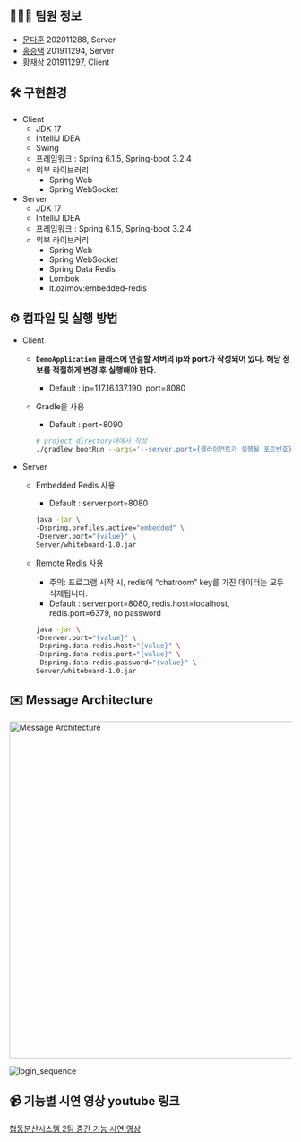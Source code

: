## 👨‍👩‍👦 팀원 정보

- [문다훈](https://github.com/ekgns33) 202011288, Server
- [홍승택](https://github.com/redcarrot1) 201911294, Server
- [황재상](https://github.com/jxx-sx) 201911297, Client

## 🛠️ 구현환경

- Client
    - JDK 17
    - IntelliJ IDEA
    - Swing
    - 프레임워크 : Spring 6.1.5, Spring-boot 3.2.4
    - 외부 라이브러리
        - Spring Web
        - Spring WebSocket
- Server
    - JDK 17
    - IntelliJ IDEA
    - 프레임워크 : Spring 6.1.5, Spring-boot 3.2.4
    - 외부 라이브러리
        - Spring Web
        - Spring WebSocket
        - Spring Data Redis
        - Lombok
        - it.ozimov:embedded-redis
      
## ⚙️ 컴파일 및 실행 방법

- Client
    - **`DemoApplication` 클래스에 연결할 서버의 ip와 port가 작성되어 있다. 해당 정보를 적절하게 변경 후 실행해야 한다.**
        - Default : ip=117.16.137.190, port=8080
    - Gradle을 사용
        - Default : port=8090
        
        ```bash
        # project directory내에서 작성
        ./gradlew bootRun --args='--server.port={클라이언트가 실행될 포트번호}'
        ```
        
- Server
    - Embedded Redis 사용
        - Default : server.port=8080
        
        ```bash
        java -jar \
        -Dspring.profiles.active="embedded" \
        -Dserver.port="{value}" \
        Server/whiteboard-1.0.jar
        ```
        
    - Remote Redis 사용
        - 주의: 프로그램 시작 시, redis에 “chatroom” key를 가진 데이터는 모두 삭제됩니다.
        - Default : server.port=8080, redis.host=localhost, redis.port=6379, no password
        
        ```bash
        java -jar \
        -Dserver.port="{value}" \
        -Dspring.data.redis.host="{value}" \
        -Dspring.data.redis.port="{value}" \
        -Dspring.data.redis.password="{value}" \
        Server/whiteboard-1.0.jar
        ```

## ✉️ Message Architecture
<img width="600" alt="Message Architecture" src="https://github.com/ekgns33/Cooperative-Distributed-System/assets/51076814/df2d9b46-06d3-445c-b26b-127b3ebdc3c5">

![login_sequence](https://github.com/ekgns33/Cooperative-Distributed-System/assets/51076814/1d4dfadc-c28c-4832-b764-a4c2dcac8004)

## 📹 기능별 시연 영상 youtube 링크
[협동분산시스템 2팀 중간 기능 시연 영상](https://youtu.be/4OCEsDhF3GI)
